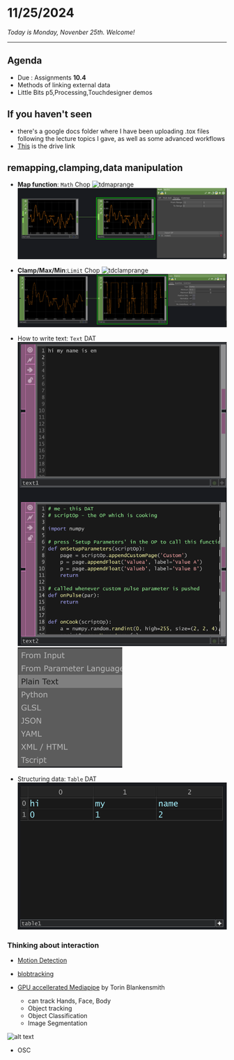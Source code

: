 # 11/25/2024

*Today is Monday, Novenber 25th. Welcome!*

---
## Agenda
* Due : Assignments **10.4**
* Methods of linking external data
* Little Bits p5,Processing,Touchdesigner demos

## If you haven't seen
* there's a google docs folder where I have been uploading .tox files following the lecture topics I gave, as well as some advanced workflows
* [This](https://drive.google.com/drive/folders/10GZBHYytJOIZNoSTE4rzYP59RFDA83OU?usp=drive_link) is the drive link

## remapping,clamping,data manipulation
* **Map function**: `Math` Chop
![tdmaprange](../assignments/images/emtouchdesignerlectures/td_map_range.gif)
![tdmaprange](../assignments/images/emtouchdesignerlectures/td_map_range_channel.png)


* **Clamp/Max/Min**:`Limit` Chop
![tdclamprange](../assignments/images/emtouchdesignerlectures/td_clamp.gif)
![tdclamprange](../assignments/images/emtouchdesignerlectures/td_clamp_range_channel.png)

* How to write text: `Text` DAT
![text](../assignments/images/emtouchdesignerlectures/text_types.png)
![text](../assignments/images/emtouchdesignerlectures/text_types_2.png)

* Structuring data: `Table` DAT
![table](../assignments/images/emtouchdesignerlectures/table_example.png)

### Thinking about interaction
* [Motion Detection](https://youtu.be/NSS6yAMZF78?si=QG5vdh0sa7Wfi-S1)

* [blobtracking](https://www.youtube.com/watch?v=ioSVh06MySc)

* [GPU accellerated Mediapipe](https://www.youtube.com/watch?v=Cx4Ellaj6kk&t=5s) by Torin Blankensmith
    * can track Hands, Face, Body
    * Object tracking
    * Object Classification
    * Image Segmentation

![alt text](../assignments/images/emtouchdesignerlectures/10.face.png)

* OSC

